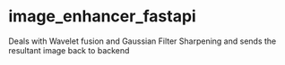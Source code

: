 # image_enhancer_fastapi
Deals with Wavelet fusion and Gaussian Filter Sharpening and sends the resultant image back to backend
